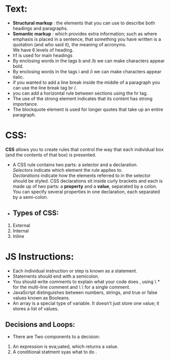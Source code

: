 # Text:
* **Structural markup** : the elements that you can use to
describe both headings and paragraphs.
* **Semantic markup** : which provides extra information; such
as where emphasis is placed in a sentence, that something
you have written is a quotation (and who said it), the
meaning of acronyms.  
We have 6 levels of heading. 
* h1 is used for main headings
* By enclosing words in the tags b and /b we can make characters appear bold.
* By enclosing words in the tags i and /i we can make characters appear italic.
* if you wanted to add a line break inside the middle of a paragraph you can use the line break tag br /.
* you can add a horizontal rule between sections using the hr tag.
* The use of the strong element indicates that its content has strong importance.
* The blockquote element is used for longer quotes that take up an entire paragraph.

# CSS:
**CSS** allows you to create rules that control the way that each individual box (and the contents of that box) is presented.
* A CSS rule contains two parts: a selector and a declaration.  
*Selectors* indicate which element the rule applies to.  
*Declarations* indicate how the elements referred to in the selector should be styled. CSS declarations sit inside curly brackets and each is made up of two parts: a **property** and a **value**, separated by a colon. You can specify several properties in one declaration, each separated by a semi-colon.
* ## Types of CSS:
1. External 
2. Internal
3. Inline

#  JS Instructions: 
* Each individual instruction or step is known as a statement.
* Statements should end with a semicolon.
* You should write comments to explain what your code does , using \ * for the multi-line comment and \ \ for a single comment.
* JavaScript distinguishes between numbers, strings, and true or false values known as Booleans.
* An array is a special type of variable. It doesn't just store one value; it stores a list of values.  
 ## Decisions and Loops:
 * There are Two components to a decision:
 1. An expression is eva;uated, which returns a value.
 2. A conditional statment syas what to do .
